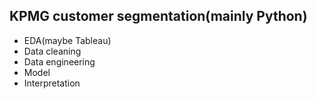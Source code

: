 ## KPMG customer segmentation(mainly Python)
+ EDA(maybe Tableau)
+ Data cleaning
+ Data engineering
+ Model
+ Interpretation